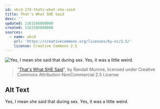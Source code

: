 ```yaml
---
id: xkcd.174-thats-what-she-said
title: That's What SHE Said
desc: ''
updated: 1161586800000
created: 1161586800000
sources:
  - name: xkcd
    url: 'https://creativecommons.org/licenses/by-nc/2.5/'
    license: Creative Commons 2.5
---
```

![Yes, I mean she said that during sex.  Yes, it was a little weird.](https://imgs.xkcd.com/comics/thats_what_she_said.png)
> "[That's What SHE Said](https://xkcd.com/174/)", by Randall Munroe, licensed under Creative Commons Attribution-NonCommercial 2.5 License

## Alt Text
Yes, I mean she said that during sex.  Yes, it was a little weird.
